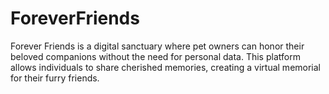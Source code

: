 # ForeverFriends
Forever Friends is a digital sanctuary where pet owners can honor their beloved companions without the need for personal data. This platform allows individuals to share cherished memories, creating a virtual memorial for their furry friends. 
